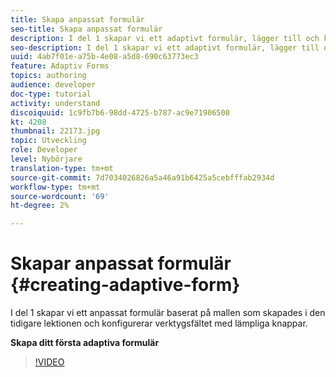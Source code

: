 ```yaml
---
title: Skapa anpassat formulär
seo-title: Skapa anpassat formulär
description: I del 1 skapar vi ett adaptivt formulär, lägger till och konfigurerar verktygsfältet med lämpliga knappar.
seo-description: I del 1 skapar vi ett adaptivt formulär, lägger till och konfigurerar verktygsfältet med lämpliga knappar.
uuid: 4ab7f01e-a75b-4e08-a5d8-690c63773ec3
feature: Adaptiv Forms
topics: authoring
audience: developer
doc-type: tutorial
activity: understand
discoiquuid: 1c9fb7b6-98dd-4725-b787-ac9e71906500
kt: 4208
thumbnail: 22173.jpg
topic: Utveckling
role: Developer
level: Nybörjare
translation-type: tm+mt
source-git-commit: 7d7034026826a5a46a91b6425a5cebfffab2934d
workflow-type: tm+mt
source-wordcount: '69'
ht-degree: 2%

---
```



# Skapar anpassat formulär {#creating-adaptive-form}

I del 1 skapar vi ett anpassat formulär baserat på mallen som skapades i den tidigare lektionen och konfigurerar verktygsfältet med lämpliga knappar.

**Skapa ditt första adaptiva formulär**

>[!VIDEO](https://video.tv.adobe.com/v/22173/quality=9)
